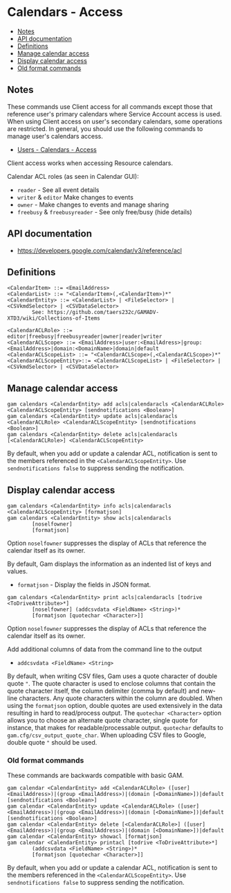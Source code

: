 # Calendars - Access
- [Notes](#Notes)
- [API documentation](#api-documentation)
- [Definitions](#definitions)
- [Manage calendar access](#manage-calendar-access)
- [Display calendar access](#display-calendar-access)
- [Old format commands](#old-format-commands)

## Notes
These commands use Client access for all commands except those that reference user's primary calendars
where Service Account access is used. When using Client access on user's secondary calendars, some operations are restricted.
In general, you should use the following commands to manage user's calendars access.
* [Users - Calendars - Access](Users-Calendars-Access)

Client access works when accessing Resource calendars.

Calendar ACL roles (as seen in Calendar GUI):
  * `reader` - See all event details
  * `writer` & `editor`  Make changes to events
  * `owner` - Make changes to events and manage sharing
  * `freebusy` & `freebusyreader` - See only free/busy (hide details)

## API documentation
* https://developers.google.com/calendar/v3/reference/acl

## Definitions
```
<CalendarItem> ::= <EmailAddress>
<CalendarList> ::= "<CalendarItem>(,<CalendarItem>)*"
<CalendarEntity> ::= <CalendarList> | <FileSelector> | <CSVkmdSelector> | <CSVDataSelector>
        See: https://github.com/taers232c/GAMADV-XTD3/wiki/Collections-of-Items

<CalendarACLRole> ::= editor|freebusy|freebusyreader|owner|reader|writer
<CalendarACLScope> ::= <EmailAddress>|user:<EmailAdress>|group:<EmailAddress>|domain:<DomainName>|domain|default
<CalendarACLScopeList> ::= "<CalendarACLScope>(,<CalendarACLScope>)*"
<CalendarACLScopeEntity>::= <CalendarACLScopeList> | <FileSelector> | <CSVkmdSelector> | <CSVDataSelector>
```
## Manage calendar access
```
gam calendars <CalendarEntity> add acls|calendaracls <CalendarACLRole> <CalendarACLScopeEntity> [sendnotifications <Boolean>]
gam calendars <CalendarEntity> update acls|calendaracls <CalendarACLRole> <CalendarACLScopeEntity> [sendnotifications <Boolean>]
gam calendars <CalendarEntity> delete acls|calendaracls [<CalendarACLRole>] <CalendarACLScopeEntity>
```
By default, when you add or update a calendar ACL, notification is sent to the members referenced in the `<CalendarACLScopeEntity>`.
Use `sendnotifications false` to suppress sending the notification.

## Display calendar access
```
gam calendars <CalendarEntity> info acls|calendaracls <CalendarACLScopeEntity> [formatjson]
gam calendars <CalendarEntity> show acls|calendaracls
        [noselfowner]
        [formatjson]
```
Option `noselfowner` suppresses the display of ACLs that reference the calendar itself as its owner.

By default, Gam displays the information as an indented list of keys and values.
* `formatjson` - Display the fields in JSON format.
```
gam calendars <CalendarEntity> print acls|calendaracls [todrive <ToDriveAttribute>*]
        [noselfowner] (addcsvdata <FieldName> <String>)*
        [formatjson [quotechar <Character>]]
```
Option `noselfowner` suppresses the display of ACLs that reference the calendar itself as its owner.

Add additional columns of data from the command line to the output
* `addcsvdata <FieldName> <String>`

By default, when writing CSV files, Gam uses a quote character of double quote `"`. The quote character is used to enclose columns that contain
the quote character itself, the column delimiter (comma by default) and new-line characters. Any quote characters within the column are doubled.
When using the `formatjson` option, double quotes are used extensively in the data resulting in hard to read/process output.
The `quotechar <Character>` option allows you to choose an alternate quote character, single quote for instance, that makes for readable/processable output.
`quotechar` defaults to `gam.cfg/csv_output_quote_char`. When uploading CSV files to Google, double quote `"` should be used.

### Old format commands
These commands are backwards compatible with basic GAM.
```
gam calendar <CalendarEntity> add <CalendarACLRole> ([user] <EmailAddress>)|(group <EmailAddress>)|(domain [<DomainName>])|default [sendnotifications <Boolean>]
gam calendar <CalendarEntity> update <CalendarACLRole> ([user] <EmailAddress>)|(group <EmailAddress>)|(domain [<DomainName>])|default [sendnotifications <Boolean>]
gam calendar <CalendarEntity> delete [<CalendarACLRole>] ([user] <EmailAddress>)|(group <EmailAddress>)|(domain [<DomainName>])|default
gam calendar <CalendarEntity> showacl [formatjson]
gam calendar <CalendarEntity> printacl [todrive <ToDriveAttribute>*]
        (addcsvdata <FieldName> <String>)*
        [formatjson [quotechar <Character>]]
```
By default, when you add or update a calendar ACL, notification is sent to the members referenced in the `<CalendarACLScopeEntity>`.
Use `sendnotifications false` to suppress sending the notification.
